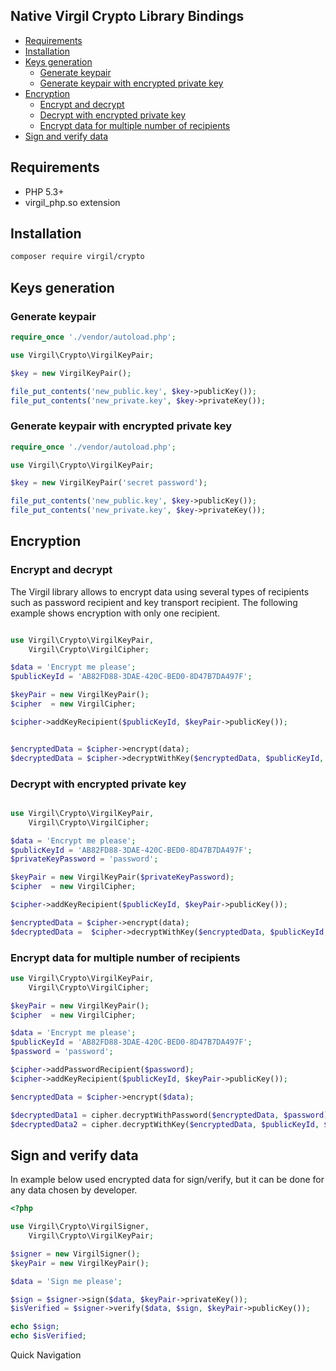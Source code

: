 
## Native Virgil Crypto Library Bindings

- [Requirements](#requirements)
- [Installation](#installation)
- [Keys generation](#keys-generation)
    - [Generate keypair](#generate-keypair)
    - [Generate keypair with encrypted private key](#generate-keypair-with-encrypted-private-key)
- [Encryption](#encryption)
    - [Encrypt and decrypt](#encrypt-and-decrypt)
    - [Decrypt with encrypted private key](#decrypt-with-encrypted-private-key)
    - [Encrypt data for multiple number of recipients](#encrypt-data-for-multiple-number-of-recipients)
- [Sign and verify data](#sign-and-verify-data)

## Requirements

* PHP 5.3+
* virgil_php.so extension

## Installation

```bash
composer require virgil/crypto
```

## Keys generation

### Generate keypair

```php
require_once './vendor/autoload.php';

use Virgil\Crypto\VirgilKeyPair;

$key = new VirgilKeyPair();

file_put_contents('new_public.key', $key->publicKey());
file_put_contents('new_private.key', $key->privateKey());
```

### Generate keypair with encrypted private key

```php
require_once './vendor/autoload.php';

use Virgil\Crypto\VirgilKeyPair;

$key = new VirgilKeyPair('secret password');

file_put_contents('new_public.key', $key->publicKey());
file_put_contents('new_private.key', $key->privateKey());
```
## Encryption

### Encrypt and decrypt

The Virgil library allows to encrypt data using several types of recipients such as password recipient and key transport recipient. The following example shows encryption with only one recipient.

```php

use Virgil\Crypto\VirgilKeyPair,
    Virgil\Crypto\VirgilCipher;

$data = 'Encrypt me please';
$publicKeyId = 'AB82FD88-3DAE-420C-BED0-8D47B7DA497F';

$keyPair = new VirgilKeyPair();
$cipher  = new VirgilCipher;

$cipher->addKeyRecipient($publicKeyId, $keyPair->publicKey());


$encryptedData = $cipher->encrypt(data);
$decryptedData = $cipher->decryptWithKey($encryptedData, $publicKeyId, $keyPair->privateKey());
```

### Decrypt with encrypted private key

```php

use Virgil\Crypto\VirgilKeyPair,
    Virgil\Crypto\VirgilCipher;

$data = 'Encrypt me please';
$publicKeyId = 'AB82FD88-3DAE-420C-BED0-8D47B7DA497F';
$privateKeyPassword = 'password';

$keyPair = new VirgilKeyPair($privateKeyPassword);
$cipher  = new VirgilCipher;

$cipher->addKeyRecipient($publicKeyId, $keyPair->publicKey());

$encryptedData = $cipher->encrypt(data);
$decryptedData =  $cipher->decryptWithKey($encryptedData, $publicKeyId, $privateKey, $privateKeyPassword);
```

### Encrypt data for multiple number of recipients

```php
use Virgil\Crypto\VirgilKeyPair,
    Virgil\Crypto\VirgilCipher;

$keyPair = new VirgilKeyPair();
$cipher  = new VirgilCipher;

$data = 'Encrypt me please';
$publicKeyId = 'AB82FD88-3DAE-420C-BED0-8D47B7DA497F';
$password = 'password';

$cipher->addPasswordRecipient($password);
$cipher->addKeyRecipient($publicKeyId, $keyPair->publicKey());

$encryptedData = $cipher->encrypt($data);

$decryptedData1 = cipher.decryptWithPassword($encryptedData, $password);
$decryptedData2 = cipher.decryptWithKey($encryptedData, $publicKeyId, $keyPair->privateKey());
```

## Sign and verify data

In example below used encrypted data for sign/verify, but it can be done for any data chosen by developer.

```php
<?php

use Virgil\Crypto\VirgilSigner,
    Virgil\Crypto\VirgilKeyPair;

$signer = new VirgilSigner();
$keyPair = new VirgilKeyPair();

$data = 'Sign me please';

$sign = $signer->sign($data, $keyPair->privateKey());
$isVerified = $signer->verify($data, $sign, $keyPair->publicKey());

echo $sign;
echo $isVerified;
```
</div>
</div>

<div class="col-md-12 col-md-offset-2 hidden-md hidden-xs hidden-sm">
<div class="docs-menu" data-ui="affix-docs">
<div class="title">Quick Navigation</div>

<div class="menu-items-wrapper" data-ui="menu-items-wrapper"></div>
</div>
</div>
</div>
</div>
</section>
